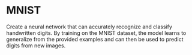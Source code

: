 # MNIST
  Create a neural network that can accurately recognize and classify handwritten digits. By training on the MNIST dataset, the model learns to 
generalize from the provided examples and can then be used to predict digits from new images.
